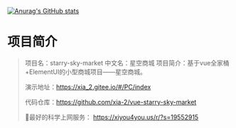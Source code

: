 [![Anurag's GitHub stats](https://github-readme-stats.vercel.app/api?username=xia-2)](https://appletest.cn/news/front_page/index_article.php?index=0)


# 项目简介

> 项目名：starry-sky-market
> 中文名：星空商城
> 项目简介：基于vue全家桶+ElementUI的小型商城项目——星空商城。
> 
> 演示地址：https://xia_2.gitee.io/#/PC/index
>
> 代码仓库：https://github.com/xia-2/vue-starry-sky-market
>
> 🎉最好的科学上网服务： https://xiyou4you.us/r/?s=19552915
